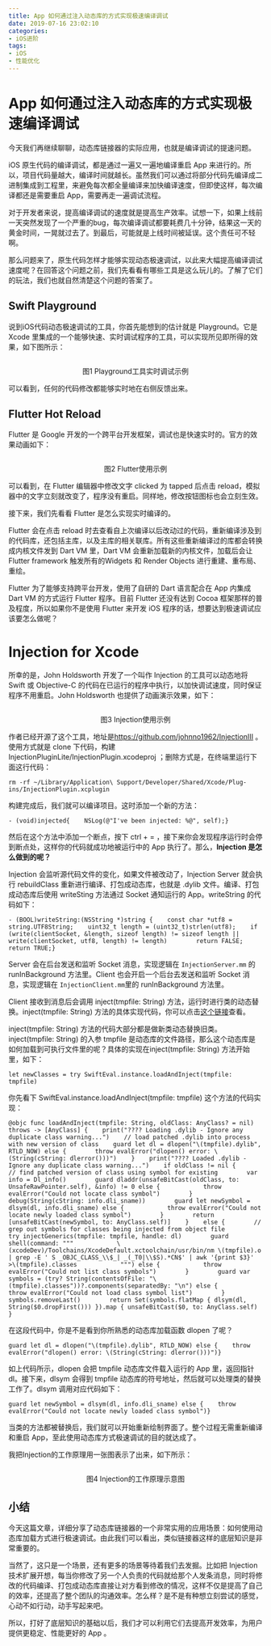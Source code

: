 ```yaml
---
title: App 如何通过注入动态库的方式实现极速编译调试
date: 2019-07-16 23:02:10
categories: 
- iOS进阶
tags:
- iOS
- 性能优化
---
```


<h1>App 如何通过注入动态库的方式实现极速编译调试</h1>
<p>今天我们再继续聊聊，动态库链接器的实际应用，也就是编译调试的提速问题。</p><p>iOS 原生代码的编译调试，都是通过一遍又一遍地编译重启 App 来进行的。所以，项目代码量越大，编译时间就越长。虽然我们可以通过将部分代码先编译成二进制集成到工程里，来避免每次都全量编译来加快编译速度，但即使这样，每次编译都还是需要重启 App，需要再走一遍调试流程。</p><p>对于开发者来说，提高编译调试的速度就是提高生产效率。试想一下，如果上线前一天突然发现了一个严重的bug，每次编译调试都要耗费几十分钟，结果这一天的黄金时间，一晃就过去了。到最后，可能就是上线时间被延误。这个责任可不轻啊。</p><p>那么问题来了，原生代码怎样才能够实现动态极速调试，以此来大幅提高编译调试速度呢？在回答这个问题之前，我们先看看有哪些工具是这么玩儿的。了解了它们的玩法，我们也就自然清楚这个问题的答案了。</p><h2>Swift Playground</h2><p>说到iOS代码动态极速调试的工具，你首先能想到的估计就是 Playground。它是 Xcode 里集成的一个能够快速、实时调试程序的工具，可以实现所见即所得的效果，如下图所示：</p><!-- [[[read_end]]] --><p><img src="https://static001.geekbang.org/resource/image/46/01/46007bcd100b7b23edccd46b760e5b01.png" alt=""></p><center><span class="reference">图1 Playground工具实时调试示例</span></center><p>可以看到，任何的代码修改都能够实时地在右侧反馈出来。</p><h2>Flutter Hot Reload</h2><p>Flutter 是 Google 开发的一个跨平台开发框架，调试也是快速实时的。官方的效果动画如下：</p><p><img src="https://static001.geekbang.org/resource/image/6d/1d/6d8b83e4e063dbccf279adfe2b66dd1d.gif" alt=""></p><center><span class="reference">图2 Flutter使用示例</span></center><p>可以看到，在 Flutter 编辑器中修改文字 clicked 为 tapped 后点击 reload，模拟器中的文字立刻就改变了，程序没有重启。同样地，修改按钮图标也会立刻生效。</p><p>接下来，我们先看看 Flutter 是怎么实现实时编译的。</p><p>Flutter 会在点击 reload 时去查看自上次编译以后改动过的代码，重新编译涉及到的代码库，还包括主库，以及主库的相关联库。所有这些重新编译过的库都会转换成内核文件发到 Dart VM 里，Dart VM 会重新加载新的内核文件，加载后会让 Flutter framework 触发所有的Widgets 和 Render Objects 进行重建、重布局、重绘。</p><p>Flutter 为了能够支持跨平台开发，使用了自研的 Dart 语言配合在 App 内集成 Dart VM 的方式运行 Flutter 程序。目前 Flutter 还没有达到 Cocoa 框架那样的普及程度，所以如果你不是使用 Flutter 来开发 iOS 程序的话，想要达到极速调试应该要怎么做呢？</p><h1>Injection for Xcode</h1><p>所幸的是，John Holdsworth 开发了一个叫作 Injection 的工具可以动态地将 Swift 或 Objective-C 的代码在已运行的程序中执行，以加快调试速度，同时保证程序不用重启。John Holdsworth 也提供了动画演示效果，如下：</p><p><img src="https://static001.geekbang.org/resource/image/a2/13/a239763b1a5c7226e5ee8d7481285a13.gif" alt=""></p><center><span class="reference">图3 Injection使用示例</span></center><p>作者已经开源了这个工具，地址是<a href="https://github.com/johnno1962/InjectionIII">https://github.com/johnno1962/InjectionIII</a>  。使用方式就是 clone 下代码，构建 InjectionPluginLite/InjectionPlugin.xcodeproj ；删除方式是，在终端里运行下面这行代码：</p><pre><code>rm -rf ~/Library/Application\ Support/Developer/Shared/Xcode/Plug-ins/InjectionPlugin.xcplugin</code></pre><p>构建完成后，我们就可以编译项目。这时添加一个新的方法：</p><pre><code>- (void)injected{    NSLog(@&quot;I've been injected: %@&quot;, self);}</code></pre><p>然后在这个方法中添加一个断点，按下 ctrl + = ，接下来你会发现程序运行时会停到断点处，这样你的代码就成功地被运行中的 App 执行了。那么，<strong>Injection 是怎么做到的呢？</strong></p><p>Injection 会监听源代码文件的变化，如果文件被改动了，Injection Server 就会执行 rebuildClass 重新进行编译、打包成动态库，也就是 .dylib 文件。编译、打包成动态库后使用 writeSting 方法通过 Socket 通知运行的 App。writeString 的代码如下：</p><pre><code>- (BOOL)writeString:(NSString *)string {    const char *utf8 = string.UTF8String;    uint32_t length = (uint32_t)strlen(utf8);    if (write(clientSocket, &amp;length, sizeof length) != sizeof length ||        write(clientSocket, utf8, length) != length)        return FALSE;    return TRUE;}</code></pre><p>Server 会在后台发送和监听 Socket 消息，实现逻辑在 <code>InjectionServer.mm</code> 的 runInBackground 方法里。Client 也会开启一个后台去发送和监听 Socket 消息，实现逻辑在 <code>InjectionClient.mm</code>里的 runInBackground 方法里。</p><p>Client 接收到消息后会调用 inject(tmpfile: String) 方法，运行时进行类的动态替换。inject(tmpfile: String) 方法的具体实现代码，你可以点击<a href="https://github.com/johnno1962/InjectionIII/blob/master/InjectionBundle/SwiftInjection.swift">这个链接</a>查看。</p><p>inject(tmpfile: String) 方法的代码大部分都是做新类动态替换旧类。inject(tmpfile: String) 的入参 tmpfile 是动态库的文件路径，那么这个动态库是如何加载到可执行文件里的呢？具体的实现在inject(tmpfile: String) 方法开始里，如下：</p><pre><code>let newClasses = try SwiftEval.instance.loadAndInject(tmpfile: tmpfile)</code></pre><p>你先看下 SwiftEval.instance.loadAndInject(tmpfile: tmpfile) 这个方法的代码实现：</p><pre><code>@objc func loadAndInject(tmpfile: String, oldClass: AnyClass? = nil) throws -&gt; [AnyClass] {    print(&quot;???? Loading .dylib - Ignore any duplicate class warning...&quot;)    // load patched .dylib into process with new version of class    guard let dl = dlopen(&quot;\(tmpfile).dylib&quot;, RTLD_NOW) else {        throw evalError(&quot;dlopen() error: \(String(cString: dlerror()))&quot;)    }    print(&quot;???? Loaded .dylib - Ignore any duplicate class warning...&quot;)    if oldClass != nil {        // find patched version of class using symbol for existing        var info = Dl_info()        guard dladdr(unsafeBitCast(oldClass, to: UnsafeRawPointer.self), &amp;info) != 0 else {            throw evalError(&quot;Could not locate class symbol&quot;)        }        debug(String(cString: info.dli_sname))        guard let newSymbol = dlsym(dl, info.dli_sname) else {            throw evalError(&quot;Could not locate newly loaded class symbol&quot;)        }        return [unsafeBitCast(newSymbol, to: AnyClass.self)]    }    else {        // grep out symbols for classes being injected from object file        try injectGenerics(tmpfile: tmpfile, handle: dl)        guard shell(command: &quot;&quot;&quot;            \(xcodeDev)/Toolchains/XcodeDefault.xctoolchain/usr/bin/nm \(tmpfile).o | grep -E ' S _OBJC_CLASS_\\$_| _(_T0|\\$S).*CN$' | awk '{print $3}' &gt;\(tmpfile).classes            &quot;&quot;&quot;) else {            throw evalError(&quot;Could not list class symbols&quot;)        }        guard var symbols = (try? String(contentsOfFile: &quot;\(tmpfile).classes&quot;))?.components(separatedBy: &quot;\n&quot;) else {            throw evalError(&quot;Could not load class symbol list&quot;)        }        symbols.removeLast()        return Set(symbols.flatMap { dlsym(dl, String($0.dropFirst())) }).map { unsafeBitCast($0, to: AnyClass.self) }</code></pre><p>在这段代码中，你是不是看到你所熟悉的动态库加载函数 dlopen 了呢？</p><pre><code>guard let dl = dlopen(&quot;\(tmpfile).dylib&quot;, RTLD_NOW) else {    throw evalError(&quot;dlopen() error: \(String(cString: dlerror()))&quot;)}</code></pre><p>如上代码所示，dlopen 会把 tmpfile 动态库文件载入运行的 App 里，返回指针 dl。接下来，dlsym 会得到 tmpfile 动态库的符号地址，然后就可以处理类的替换工作了。dlsym 调用对应代码如下：</p><pre><code>guard let newSymbol = dlsym(dl, info.dli_sname) else {    throw evalError(&quot;Could not locate newly loaded class symbol&quot;)}</code></pre><p>当类的方法都被替换后，我们就可以开始重新绘制界面了。整个过程无需重新编译和重启 App，至此使用动态库方式极速调试的目的就达成了。</p><p>我把Injection的工作原理用一张图表示了出来，如下所示：</p><p><img src="https://static001.geekbang.org/resource/image/4f/c9/4f49ea2047d2dd2d5c4646b0ba55b8c9.png" alt=""></p><center><span class="reference">图4 Injection的工作原理示意图</span></center><h2>小结</h2><p>今天这篇文章，详细分享了动态库链接器的一个非常实用的应用场景：如何使用动态库加载方式进行极速调试。由此我们可以看出，类似链接器这样的底层知识是非常重要的。</p><p>当然了，这只是一个场景，还有更多的场景等待着我们去发掘。比如把 Injection 技术扩展开想，每当你修改了另一个人负责的代码就给那个人发条消息，同时将修改的代码编译、打包成动态库直接让对方看到修改的情况，这样不仅是提高了自己的效率，还提高了整个团队的沟通效率。怎么样？是不是有种想立刻尝试的感觉，心动不如行动，动手写起来吧。</p><p>所以，打好了底层知识的基础以后，我们才可以利用它们去提高开发效率，为用户提供更稳定、性能更好的 App 。</p>
